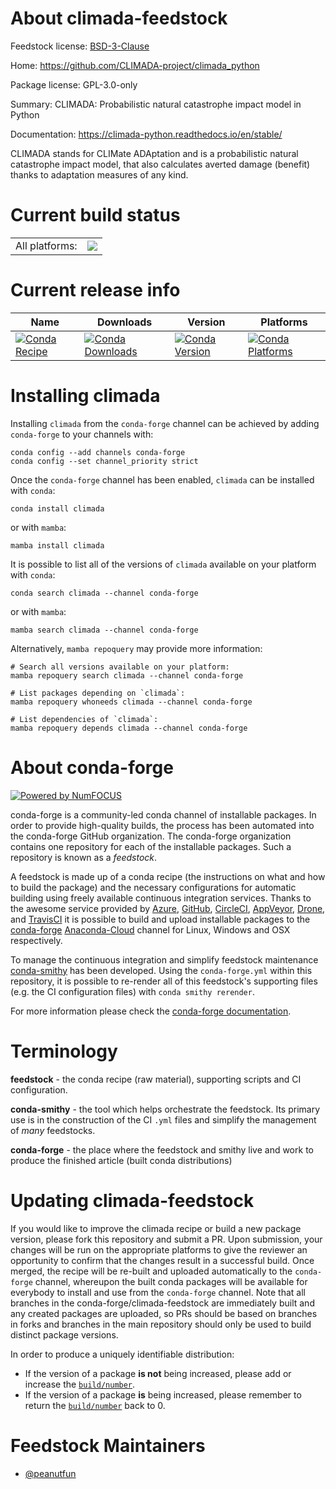 About climada-feedstock
=======================

Feedstock license: [BSD-3-Clause](https://github.com/conda-forge/climada-feedstock/blob/main/LICENSE.txt)

Home: https://github.com/CLIMADA-project/climada_python

Package license: GPL-3.0-only

Summary: CLIMADA: Probabilistic natural catastrophe impact model in Python

Documentation: https://climada-python.readthedocs.io/en/stable/

CLIMADA stands for CLIMate ADAptation and is a probabilistic natural catastrophe
impact model, that also calculates averted damage (benefit) thanks to adaptation
measures of any kind.


Current build status
====================


<table><tr><td>All platforms:</td>
    <td>
      <a href="https://dev.azure.com/conda-forge/feedstock-builds/_build/latest?definitionId=18879&branchName=main">
        <img src="https://dev.azure.com/conda-forge/feedstock-builds/_apis/build/status/climada-feedstock?branchName=main">
      </a>
    </td>
  </tr>
</table>

Current release info
====================

| Name | Downloads | Version | Platforms |
| --- | --- | --- | --- |
| [![Conda Recipe](https://img.shields.io/badge/recipe-climada-green.svg)](https://anaconda.org/conda-forge/climada) | [![Conda Downloads](https://img.shields.io/conda/dn/conda-forge/climada.svg)](https://anaconda.org/conda-forge/climada) | [![Conda Version](https://img.shields.io/conda/vn/conda-forge/climada.svg)](https://anaconda.org/conda-forge/climada) | [![Conda Platforms](https://img.shields.io/conda/pn/conda-forge/climada.svg)](https://anaconda.org/conda-forge/climada) |

Installing climada
==================

Installing `climada` from the `conda-forge` channel can be achieved by adding `conda-forge` to your channels with:

```
conda config --add channels conda-forge
conda config --set channel_priority strict
```

Once the `conda-forge` channel has been enabled, `climada` can be installed with `conda`:

```
conda install climada
```

or with `mamba`:

```
mamba install climada
```

It is possible to list all of the versions of `climada` available on your platform with `conda`:

```
conda search climada --channel conda-forge
```

or with `mamba`:

```
mamba search climada --channel conda-forge
```

Alternatively, `mamba repoquery` may provide more information:

```
# Search all versions available on your platform:
mamba repoquery search climada --channel conda-forge

# List packages depending on `climada`:
mamba repoquery whoneeds climada --channel conda-forge

# List dependencies of `climada`:
mamba repoquery depends climada --channel conda-forge
```


About conda-forge
=================

[![Powered by
NumFOCUS](https://img.shields.io/badge/powered%20by-NumFOCUS-orange.svg?style=flat&colorA=E1523D&colorB=007D8A)](https://numfocus.org)

conda-forge is a community-led conda channel of installable packages.
In order to provide high-quality builds, the process has been automated into the
conda-forge GitHub organization. The conda-forge organization contains one repository
for each of the installable packages. Such a repository is known as a *feedstock*.

A feedstock is made up of a conda recipe (the instructions on what and how to build
the package) and the necessary configurations for automatic building using freely
available continuous integration services. Thanks to the awesome service provided by
[Azure](https://azure.microsoft.com/en-us/services/devops/), [GitHub](https://github.com/),
[CircleCI](https://circleci.com/), [AppVeyor](https://www.appveyor.com/),
[Drone](https://cloud.drone.io/welcome), and [TravisCI](https://travis-ci.com/)
it is possible to build and upload installable packages to the
[conda-forge](https://anaconda.org/conda-forge) [Anaconda-Cloud](https://anaconda.org/)
channel for Linux, Windows and OSX respectively.

To manage the continuous integration and simplify feedstock maintenance
[conda-smithy](https://github.com/conda-forge/conda-smithy) has been developed.
Using the ``conda-forge.yml`` within this repository, it is possible to re-render all of
this feedstock's supporting files (e.g. the CI configuration files) with ``conda smithy rerender``.

For more information please check the [conda-forge documentation](https://conda-forge.org/docs/).

Terminology
===========

**feedstock** - the conda recipe (raw material), supporting scripts and CI configuration.

**conda-smithy** - the tool which helps orchestrate the feedstock.
                   Its primary use is in the construction of the CI ``.yml`` files
                   and simplify the management of *many* feedstocks.

**conda-forge** - the place where the feedstock and smithy live and work to
                  produce the finished article (built conda distributions)


Updating climada-feedstock
==========================

If you would like to improve the climada recipe or build a new
package version, please fork this repository and submit a PR. Upon submission,
your changes will be run on the appropriate platforms to give the reviewer an
opportunity to confirm that the changes result in a successful build. Once
merged, the recipe will be re-built and uploaded automatically to the
`conda-forge` channel, whereupon the built conda packages will be available for
everybody to install and use from the `conda-forge` channel.
Note that all branches in the conda-forge/climada-feedstock are
immediately built and any created packages are uploaded, so PRs should be based
on branches in forks and branches in the main repository should only be used to
build distinct package versions.

In order to produce a uniquely identifiable distribution:
 * If the version of a package **is not** being increased, please add or increase
   the [``build/number``](https://docs.conda.io/projects/conda-build/en/latest/resources/define-metadata.html#build-number-and-string).
 * If the version of a package **is** being increased, please remember to return
   the [``build/number``](https://docs.conda.io/projects/conda-build/en/latest/resources/define-metadata.html#build-number-and-string)
   back to 0.

Feedstock Maintainers
=====================

* [@peanutfun](https://github.com/peanutfun/)

